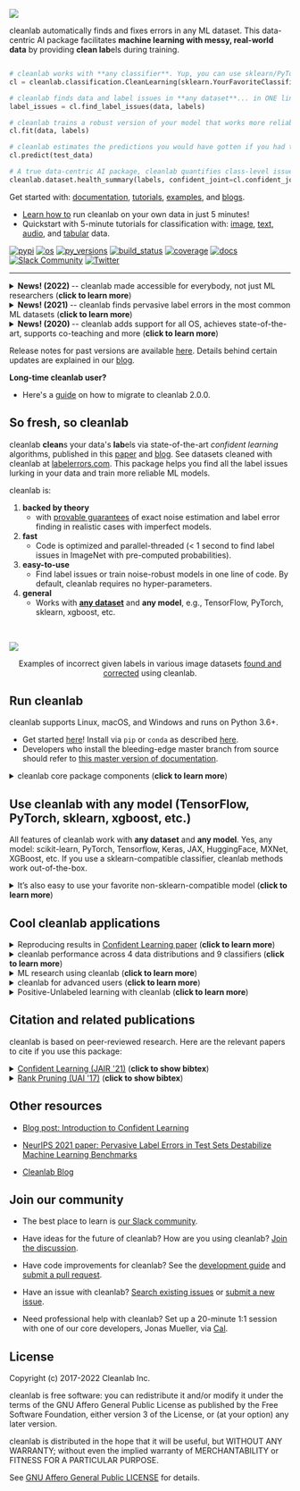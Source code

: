 ![](https://raw.githubusercontent.com/cleanlab/assets/master/cleanlab/cleanlab_logo_open_source_transparent_optimized_size.png)

cleanlab automatically finds and fixes errors in any ML dataset. This data-centric AI package facilitates **machine learning with messy, real-world data** by providing **clean lab**els during training.

```python

# cleanlab works with **any classifier**. Yup, you can use sklearn/PyTorch/TensorFlow/XGBoost/etc.
cl = cleanlab.classification.CleanLearning(sklearn.YourFavoriteClassifier())

# cleanlab finds data and label issues in **any dataset**... in ONE line of code!
label_issues = cl.find_label_issues(data, labels)

# cleanlab trains a robust version of your model that works more reliably with noisy data.
cl.fit(data, labels)

# cleanlab estimates the predictions you would have gotten if you had trained with *no* label issues.
cl.predict(test_data)

# A true data-centric AI package, cleanlab quantifies class-level issues and overall data quality, for any dataset.
cleanlab.dataset.health_summary(labels, confident_joint=cl.confident_joint)
```

Get started with: [documentation](https://docs.cleanlab.ai/), [tutorials](https://docs.cleanlab.ai/stable/tutorials/image.html), [examples](https://github.com/cleanlab/examples), and [blogs](https://cleanlab.ai/blog/).

 - [Learn how to](https://docs.cleanlab.ai/stable/tutorials/index) run cleanlab on your own data in just 5 minutes!
 - Quickstart with 5-minute tutorials for classification with: [image](https://docs.cleanlab.ai/stable/tutorials/image.html), [text](https://docs.cleanlab.ai/stable/tutorials/text.html), [audio](https://docs.cleanlab.ai/stable/tutorials/audio.html), and [tabular](https://docs.cleanlab.ai/stable/tutorials/tabular.html) data.


[![pypi](https://img.shields.io/pypi/v/cleanlab.svg)](https://pypi.org/pypi/cleanlab/)
[![os](https://img.shields.io/badge/platform-noarch-lightgrey)](https://pypi.org/pypi/cleanlab/)
[![py\_versions](https://img.shields.io/badge/python-3.6%2B-blue)](https://pypi.org/pypi/cleanlab/)
[![build\_status](https://github.com/cleanlab/cleanlab/workflows/CI/badge.svg)](https://github.com/cleanlab/cleanlab/actions?query=workflow%3ACI)
[![coverage](https://codecov.io/gh/cleanlab/cleanlab/branch/master/graph/badge.svg)](https://app.codecov.io/gh/cleanlab/cleanlab)
[![docs](https://img.shields.io/static/v1?logo=github&style=flat&color=pink&label=docs&message=cleanlab)](https://docs.cleanlab.ai/)
[![Slack Community](https://img.shields.io/static/v1?logo=slack&style=flat&color=white&label=slack&message=community)](https://join.slack.com/t/cleanlab-community/shared_invite/zt-17lszn4hv-gg2FhZPXYfljq_l01uo92g)
[![Twitter](https://img.shields.io/twitter/follow/CleanlabAI?style=social)](https://twitter.com/CleanlabAI)

-----

<details><summary><b>News! (2022) </b> -- cleanlab made accessible for everybody, not just ML researchers (<b>click to learn more</b>) </summary>
<p>
<ul>
<li> <b>April 2022 📖</b> cleanlab 2.0.0 released! Lays foundations for this library to grow into a general-purpose data-centric AI toolkit. </li>
<li> <b>March 2022 📖</b>  Documentation migrated to new website: <a href="https://docs.cleanlab.ai/">docs.cleanlab.ai</a> with quickstart tutorials for image/text/audio/tabular data.</li>
<li> <b>Feb 2022 💻</b> <a href="https://docs.cleanlab.ai/master/migrating/migrate_v2.html">APIs simplified</a> to make cleanlab accessible for everybody, not just ML researchers </li>
</ul>
</p>
</details>

<details><summary><b>News! (2021) </b> -- cleanlab finds pervasive label errors in the most common ML datasets (<b>click to learn more</b>) </summary>
<p>
<ul>
<li> <b>Dec 2021 🎉</b>  NeurIPS published the <a href="https://arxiv.org/abs/2103.14749">label errors paper (Northcutt, Athalye, & Mueller, 2021)</a>.</li>
<li> <b>Apr 2021 🎉</b>  Journal of AI Research published the <a href="https://jair.org/index.php/jair/article/view/12125">confident learning paper (Northcutt, Jiang, & Chuang, 2021)</a>.</li>
<li> <b>Mar 2021 😲</b>  cleanlab used to find and fix label issues in 10 of the most common ML benchmark datasets, published in: <a href="https://neurips.cc/Conferences/2021/ScheduleMultitrack?event=22763">NeurIPS 2021</a>. Along with <a href="https://arxiv.org/abs/2103.14749">the paper (Northcutt, Athalye, & Mueller, 2021)</a>, the authors launched <a href="https://labelerrors.com">labelerrors.com</a> where you can view the label issues in these datasets.</li>
</ul>
</p>
</details>

<details><summary><b>News! (2020) </b> -- cleanlab adds support for all OS, achieves state-of-the-art, supports co-teaching and more (<b>click to learn more</b>) </summary>
<p>
<ul>
<li> <b>Dec 2020 🎉</b>  cleanlab supports NeurIPS workshop paper <a href="https://securedata.lol/camera_ready/28.pdf">(Northcutt, Athalye, & Lin, 2020)</a>.</li>
<li> <b>Dec 2020 🤖</b>  cleanlab supports <a href="https://github.com/cleanlab/cleanlab/blob/master/cleanlab/classification.py#L215">PU learning</a>.</li>
<li> <b>Feb 2020 🤖</b>  cleanlab now natively supports Mac, Linux, and Windows.</li>
<li> <b>Feb 2020 🤖</b>  cleanlab now supports <a href="https://github.com/cleanlab/cleanlab/blob/master/cleanlab/experimental/coteaching.py">Co-Teaching</a> <a href="https://arxiv.org/abs/1804.06872">(Han et al., 2018)</a>.</li>
<li> <b>Jan 2020 🎉</b> cleanlab achieves state-of-the-art on CIFAR-10 with noisy labels. Code to reproduce:  <a href="https://github.com/cleanlab/examples/tree/master/contrib/v1/cifar10">examples/cifar10</a>. This is a great place to see how to use cleanlab on real datasets (with predicted probabilities from trained model already precomputed for you).</li>
</ul>
</p>
</details>

Release notes for past versions are available [here](https://github.com/cleanlab/cleanlab/releases). Details behind certain updates are explained in our [blog](https://cleanlab.ai/blog/).

**Long-time cleanlab user?**

* Here's a [guide](https://docs.cleanlab.ai/v2.0.0/migrating/migrate_v2.html) on how to migrate to cleanlab 2.0.0.

## So fresh, so cleanlab

cleanlab **clean**s your data's **lab**els via state-of-the-art *confident learning* algorithms, published in this [paper](https://jair.org/index.php/jair/article/view/12125) and [blog](https://l7.curtisnorthcutt.com/confident-learning). See datasets cleaned with cleanlab at [labelerrors.com](https://labelerrors.com). This package helps you find all the label issues lurking in your data and train more reliable ML models.

cleanlab is:

1. **backed by theory**
   - with [provable guarantees](https://arxiv.org/abs/1911.00068) of exact noise estimation and label error finding in realistic cases with imperfect models.
2. **fast**
   - Code is optimized and parallel-threaded (< 1 second to find label issues in ImageNet with pre-computed probabilities).
4. **easy-to-use**
   - Find label issues or train noise-robust models in one line of code. By default, cleanlab requires no hyper-parameters.
6. **general**
   - Works with **[any dataset](https://labelerrors.com/)** and **any model**, e.g., TensorFlow, PyTorch, sklearn, xgboost, etc.
<br/>

![](https://raw.githubusercontent.com/cleanlab/assets/master/cleanlab/label-errors-examples.png)
<p align="center">
Examples of incorrect given labels in various image datasets <a href="https://l7.curtisnorthcutt.com/label-errors">found and corrected</a> using cleanlab.
</p>

## Run cleanlab

cleanlab supports Linux, macOS, and Windows and runs on Python 3.6+.

- Get started [here](https://docs.cleanlab.ai/)! Install via `pip` or `conda` as described [here](https://docs.cleanlab.ai/).
- Developers who install the bleeding-edge master branch from source should refer to [this master version of documentation](https://docs.cleanlab.ai/master/index.html).

<details><summary>
cleanlab core package components
(<b>click to learn more</b>)
</summary>
<br/>

Many methods have default parameters not covered here. Check out the [documentation for the master branch version](https://docs.cleanlab.ai/master/)

### cleanlab Core Package Components

1. **cleanlab/classification.py** - [CleanLearning()](https://github.com/cleanlab/cleanlab/blob/master/cleanlab/classification.py#L141) class for learning with noisy labels.
2. **cleanlab/count.py** - Estimates and fully characterizes all variants of label noise.
3. **cleanlab/filter.py** - Finds the examples with label issues in a dataset.
4. **cleanlab/rank.py** - Rank every example in a dataset with various label quality scores.
5. **cleanlab.dataset.py** - Provides dataset-level and class-level overviews of issues in your dataset.
6. **cleanlab/benchmarking/noise\_generation.py** - Generate noisy labels for benchmarking, reproduction, and ML research.

<br/>
</details>

## Use cleanlab with any model (TensorFlow, PyTorch, sklearn, xgboost, etc.)

All features of cleanlab work with **any dataset** and **any model**. Yes, any model: scikit-learn, PyTorch, Tensorflow, Keras, JAX, HuggingFace, MXNet, XGBoost, etc.
If you use a sklearn-compatible classifier, cleanlab methods work out-of-the-box.

<details><summary>
It’s also easy to use your favorite non-sklearn-compatible model (<b>click to learn more</b>)
</summary>
<br/>

There's nothing you need to do if your model already has `.fit()`, `.predict()`, and `.predict_proba()` methods.
Otherwise, just wrap your custom model into a Python class that inherits the `sklearn.base.BaseEstimator`:

``` python
from sklearn.base import BaseEstimator
class YourFavoriteModel(BaseEstimator): # Inherits sklearn base classifier
    def __init__(self, ):
        pass  # ensure this re-initializes parameters for neural net models
    def fit(self, X, y, sample_weight=None):
        pass
    def predict(self, X):
        pass
    def predict_proba(self, X):
        pass
    def score(self, X, y, sample_weight=None):
        pass
```

This inheritance allows to apply a wide range of sklearn functionality like hyperparameter-optimization to your custom model.
Now you can use your model with every method in cleanlab. Here's one example:

``` python
from cleanlab.classification import CleanLearning
cl = CleanLearning(clf=YourFavoriteModel())  # has all the same methods of YourFavoriteModel
cl.fit(train_data, train_labels_with_errors)
cl.predict(test_data)
```

#### Want to see a working example? [Here’s a compliant PyTorch MNIST CNN class](https://github.com/cleanlab/cleanlab/blob/master/cleanlab/experimental/mnist_pytorch.py)

More details are provided in documentation of [cleanlab.classification.CleanLearning](https://github.com/cleanlab/cleanlab/blob/master/cleanlab/classification.py#L141).

Note, some libraries exist to give you sklearn-compatibility for free. For PyTorch, check out the [skorch](https://skorch.readthedocs.io/) Python library which will wrap your PyTorch model into a sklearn-compatible model ([example](https://docs.cleanlab.ai/master/tutorials/image.html)). For TensorFlow/Keras, check out [SciKeras](https://www.adriangb.com/scikeras/) ([example](https://docs.cleanlab.ai/master/tutorials/text.html)). Many libraries also already offer a special scikit-learn API, for example: [XGBoost](https://xgboost.readthedocs.io/en/stable/python/python_api.html#module-xgboost.sklearn) or [LightGBM](https://lightgbm.readthedocs.io/en/latest/pythonapi/lightgbm.LGBMClassifier.html).

<br/>
</details>

## Cool cleanlab applications

<details><summary>
Reproducing results in <a href="https://arxiv.org/abs/1911.00068">Confident Learning paper</a>
(<b>click to learn more</b>)
</summary>
<br/>

For additional details, check out the: [confidentlearning-reproduce repository](https://github.com/cgnorthcutt/confidentlearning-reproduce).

### State of the Art Learning with Noisy Labels in CIFAR

A step-by-step guide to reproduce these results is available [here](https://github.com/cleanlab/examples/tree/master/contrib/v1/cifar10). This guide is also a good tutorial for using cleanlab on any large dataset. You'll need to `git clone`
[confidentlearning-reproduce](https://github.com/cgnorthcutt/confidentlearning-reproduce) which contains the data and files needed to reproduce the CIFAR-10 results.

![](https://raw.githubusercontent.com/cleanlab/assets/master/cleanlab/cifar10_benchmarks.png)

Comparison of confident learning (CL), as implemented in cleanlab, versus seven recent methods for learning with noisy labels in CIFAR-10. Highlighted cells show CL robustness to sparsity. The five CL methods estimate label issues, remove them, then train on the cleaned data using [Co-Teaching](https://github.com/cleanlab/cleanlab/blob/master/cleanlab/experimental/coteaching.py).

Observe how cleanlab (i.e. the CL method) is robust to large sparsity in label noise whereas prior art tends to reduce in performance for increased sparsity, as shown by the red highlighted regions. This is important because real-world label noise is often sparse, e.g. a tiger is likely to be mislabeled as a lion, but not as most other classes like airplane, bathtub, and microwave.

### Find label issues in ImageNet

Use cleanlab to identify \~100,000 label errors in the 2012 ILSVRC ImageNet training dataset: [examples/imagenet](https://github.com/cleanlab/examples/tree/master/contrib/v1/imagenet).

![](https://raw.githubusercontent.com/cleanlab/assets/master/cleanlab/imagenet_train_label_errors_32.jpg)

Label issues in ImageNet train set found via cleanlab. Label Errors are boxed in red. Ontological issues in green. Multi-label images in blue.

### Find Label Errors in MNIST

Use cleanlab to identify \~50 label errors in the MNIST dataset: [examples/mnist](https://github.com/cleanlab/examples/tree/master/contrib/v1/mnist).

![](https://raw.githubusercontent.com/cleanlab/assets/master/cleanlab/mnist_training_label_errors24_prune_by_noise_rate.png)

Top 24 least-confident labels in the original MNIST **train** dataset, algorithmically identified via cleanlab. Examples are ordered left-right, top-down by increasing self-confidence (predicted probability that the **given** label is correct), denoted **conf** in teal. The most-likely correct label (with largest predicted probability) is in green. Overt label errors highlighted in red.

<br/>
</details>

<details><summary>
cleanlab performance across 4 data distributions and 9 classifiers
(<b>click to learn more</b>)
</summary>
<br/>

cleanlab is a general tool that can learn with noisy labels regardless of dataset distribution or classifier type: [examples/classifier\_comparison](https://github.com/cleanlab/examples/blob/master/classifier_comparison.ipynb).

![](https://raw.githubusercontent.com/cleanlab/assets/master/cleanlab/demo_cleanlab_across_datasets_and_classifiers.png)

Each sub-figure above depicts the decision boundary learned using [cleanlab.classification.CleanLearning](https://github.com/cleanlab/cleanlab/blob/master/cleanlab/classification.py#L141) in the presence of extreme (\~35%) label errors (circled in green). Label noise is class-conditional (not uniformly random). Columns are organized by the classifier used, except the left-most column which depicts the ground-truth data distribution. Rows are organized by dataset.

Each sub-figure depicts accuracy scores on a test set (with correct non-noisy labels) as decimal values:

* LEFT (in black): The classifier test accuracy trained with perfect labels (no label errors).
* MIDDLE (in blue): The classifier test accuracy trained with noisy labels using cleanlab.
* RIGHT (in white): The baseline classifier test accuracy trained with noisy labels.

As an example, the table below is the noise matrix (noisy channel) *P(s | y)
characterizing the label noise for the first dataset row in the figure. *s* represents the observed noisy labels and *y* represents the latent, true labels. The trace of this matrix is 2.6. A trace of 4 implies no label noise. A cell in this matrix is read like: "Around 38% of true underlying '3' labels were randomly flipped to '2' labels in the
observed dataset."

| `p(label︱y)` | y=0  | y=1  | y=2  | y=3  |
|--------------|------|------|------|------|
| label=0      | 0.55 | 0.01 | 0.07 | 0.06 |
| label=1      | 0.22 | 0.87 | 0.24 | 0.02 |
| label=2      | 0.12 | 0.04 | 0.64 | 0.38 |
| label=3      | 0.11 | 0.08 | 0.05 | 0.54 |

<br/>
</details>

<details><summary>
ML research using cleanlab
(<b>click to learn more</b>)
</summary>
<br/>

Researchers may find some components of this package useful for evaluating algorithms for ML with noisy labels. For additional details/notation, refer to [the Confident Learning paper](https://jair.org/index.php/jair/article/view/12125).

### Methods to Standardize Research with Noisy Labels

cleanlab supports a number of functions to generate noise for benchmarking and standardization in research. This next example shows how to generate valid, class-conditional, uniformly random noisy channel matrices:

``` python
# Generate a valid (necessary conditions for learnability are met) noise matrix for any trace > 1
from cleanlab.benchmarking.noise_generation import generate_noise_matrix_from_trace
noise_matrix=generate_noise_matrix_from_trace(
    K=number_of_classes,
    trace=float_value_greater_than_1_and_leq_K,
    py=prior_of_y_actual_labels_which_is_just_an_array_of_length_K,
    frac_zero_noise_rates=float_from_0_to_1_controlling_sparsity,
)

# Check if a noise matrix is valid (necessary conditions for learnability are met)
from cleanlab.benchmarking.noise_generation import noise_matrix_is_valid
is_valid=noise_matrix_is_valid(
    noise_matrix,
    prior_of_y_which_is_just_an_array_of_length_K,
)
```

For a given noise matrix, this example shows how to generate noisy labels. Methods can be seeded for reproducibility.

``` python
# Generate noisy labels using the noise_marix. Guarantees exact amount of noise in labels.
from cleanlab.benchmarking.noise_generation import generate_noisy_labels
s_noisy_labels = generate_noisy_labels(y_hidden_actual_labels, noise_matrix)

# This package is a full of other useful methods for learning with noisy labels.
# The tutorial stops here, but you don't have to. Inspect method docstrings for full docs.
```

<br/>
</details>

<details><summary>
cleanlab for advanced users
(<b>click to learn more</b>)
</summary>
<br/>

Many methods and their default parameters are not covered here. Check out the [documentation for the master branch version](https://docs.cleanlab.ai/master/) for the full suite of features supported by the cleanlab API.

## Use any custom model's predicted probabilities to find label errors in 1 line of code

pred_probs (num_examples x num_classes matrix of predicted probabilities) should already be computed on your own, with any classifier. pred_probs must be obtained in a holdout/out-of-sample manner (e.g. via cross-validation).
* cleanlab can do this for you via [`cleanlab.count.estimate_cv_predicted_probabilities`](https://docs.cleanlab.ai/master/cleanlab/count.html)]
* Tutorial with more info: [[here](https://docs.cleanlab.ai/master/tutorials/pred_probs_cross_val.html)]
* Examples how to compute pred_probs with: [[CNN image classifier (PyTorch)](https://docs.cleanlab.ai/stable/tutorials/image.html)], [[NN text classifier (TensorFlow)](https://docs.cleanlab.ai/stable/tutorials/text.html)]

```python
# label issues are ordered by likelihood of being an error. First index is most likely error.
from cleanlab.filter import find_label_issues

ordered_label_issues = find_label_issues(  # One line of code!
    labels=numpy_array_of_noisy_labels,
    pred_probs=numpy_array_of_predicted_probabilities,
    return_indices_ranked_by='normalized_margin', # Orders label issues
 )
```

Pre-computed **out-of-sample** predicted probabilities for CIFAR-10 train set are available: [here](https://github.com/cleanlab/examples/tree/master/contrib/v1/cifar10#pre-computed-psx-for-every-noise--sparsity-condition).

## Fully characterize label noise and uncertainty in your dataset.

*s* denotes a random variable that represents the observed, noisy label and *y* denotes a random variable representing the hidden, actual labels. Both *s* and *y* take any of the m classes as values. The cleanlab package supports different levels of granularity for computation depending on the needs of the user. Because of this, we support multiple alternatives, all no more than a few lines, to estimate these latent distribution arrays, enabling the user to reduce computation time by only computing what they need to compute, as seen in the examples below.

Throughout these examples, you’ll see a variable called *confident\_joint*. The confident joint is an m x m matrix (m is the number of classes) that counts, for every observed, noisy class, the number of examples that confidently belong to every latent, hidden class. It counts the number of examples that we are confident are labeled correctly or incorrectly for every pair of observed and unobserved classes. The confident joint is an unnormalized estimate of the complete-information latent joint distribution, *Ps,y*.

The label flipping rates are denoted *P(s | y)*, the inverse rates are *P(y | s)*, and the latent prior of the unobserved, true labels, *p(y)*.

Most of the methods in the **cleanlab** package start by first estimating the *confident\_joint*. You can learn more about this in the [confident learning paper](https://arxiv.org/abs/1911.00068).

### Option 1: Compute the confident joint and predicted probs first. Stop if that’s all you need.

``` python
from cleanlab.count import estimate_latent
from cleanlab.count import estimate_confident_joint_and_cv_pred_proba

# Compute the confident joint and the n x m predicted probabilities matrix (pred_probs),
# for n examples, m classes. Stop here if all you need is the confident joint.
confident_joint, pred_probs = estimate_confident_joint_and_cv_pred_proba(
    X=X_train,
    labels=train_labels_with_errors,
    clf=logreg(), # default, you can use any classifier
)

# Estimate latent distributions: p(y) as est_py, P(s|y) as est_nm, and P(y|s) as est_inv
est_py, est_nm, est_inv = estimate_latent(
    confident_joint,
    labels=train_labels_with_errors,
)
```

### Option 2: Estimate the latent distribution matrices in a single line of code.

``` python
from cleanlab.count import estimate_py_noise_matrices_and_cv_pred_proba
est_py, est_nm, est_inv, confident_joint, pred_probs = estimate_py_noise_matrices_and_cv_pred_proba(
    X=X_train,
    labels=train_labels_with_errors,
)
```

### Option 3: Skip computing the predicted probabilities if you already have them.

``` python
# Already have pred_probs? (n x m matrix of predicted probabilities)
# For example, you might get them from a pre-trained model (like resnet on ImageNet)
# With the cleanlab package, you estimate directly with pred_probs.
from cleanlab.count import estimate_py_and_noise_matrices_from_probabilities
est_py, est_nm, est_inv, confident_joint = estimate_py_and_noise_matrices_from_probabilities(
    labels=train_labels_with_errors,
    pred_probs=pred_probs,
)
```

## Completely characterize label noise in a dataset:

The joint probability distribution of noisy and true labels, *P(s,y)*, completely characterizes label noise with a class-conditional *m x m* matrix.

``` python
from cleanlab.count import estimate_joint
joint = estimate_joint(
    labels=noisy_labels,
    pred_probs=probabilities,
    confident_joint=None,  # Provide if you have it already
)
```

<br/>
</details>

<details><summary>
Positive-Unlabeled learning with cleanlab
(<b>click to learn more</b>)
</summary>
<br/>

Positive-Unlabeled (PU) learning (in which your data only contains a few positively labeled examples with the rest unlabeled) is just a special case of [CleanLearning](https://github.com/cleanlab/cleanlab/blob/master/cleanlab/classification.py#L141) when one of the classes has no error. `P` stands for the positive class and **is assumed to have zero label errors** and `U` stands for unlabeled data, but in practice, we just assume the `U` class is a noisy negative class that actually contains some positive examples. Thus, the goal of PU learning is to (1) estimate the proportion of negatively labeled examples that actually belong to the positive class (see`fraction\_noise\_in\_unlabeled\_class` in the last example), (2) find the errors (see last example), and (3) train on clean data (see first example below). cleanlab does all three, taking into account that there are no label errors in whichever class you specify as positive.

There are two ways to use cleanlab for PU learning. We'll look at each here.

Method 1. If you are using the cleanlab classifier [CleanLearning()](https://github.com/cleanlab/cleanlab/blob/master/cleanlab/classification.py#L141), and your dataset has exactly two classes (positive = 1, and negative = 0), PU
learning is supported directly in cleanlab. You can perform PU learning like this:

``` python
from cleanlab.classification import CleanLearning
from sklearn.linear_model import LogisticRegression
# Wrap around any classifier. Yup, you can use sklearn/pyTorch/TensorFlow/FastText/etc.
pu_class = 0 # Should be 0 or 1. Label of class with NO ERRORS. (e.g., P class in PU)
cl = CleanLearning(clf=LogisticRegression(), pulearning=pu_class)
cl.fit(X=X_train_data, labels=train_noisy_labels)
# Estimate the predictions you would have gotten by training with *no* label errors.
predicted_test_labels = cl.predict(X_test)
```

Method 2. However, you might be using a more complicated classifier that doesn't work well with [CleanLearning](https://github.com/cleanlab/cleanlab/blob/master/cleanlab/classification.py#L141) (see this example for CIFAR-10). Or you might have 3 or more classes. Here's how to use cleanlab for PU learning in this situation. To let cleanlab know which class has no error (in standard PU learning, this is the P class), you need to set the threshold for that class to 1 (1 means the probability that the labels of that class are correct is 1, i.e. that class has no
error). Here's the code:

``` python
import numpy as np
# K is the number of classes in your dataset
# pred_probs are the cross-validated predicted probabilities.
# s is the array/list/iterable of noisy labels
# pu_class is a 0-based integer for the class that has no label errors.
thresholds = np.asarray([np.mean(pred_probs[:, k][s == k]) for k in range(K)])
thresholds[pu_class] = 1.0
```

Now you can use cleanlab however you were before. Just be sure to pass in `thresholds` as a parameter wherever it applies. For example:

``` python
# Uncertainty quantification (characterize the label noise
# by estimating the joint distribution of noisy and true labels)
cj = compute_confident_joint(s, pred_probs, thresholds=thresholds, )
# Now the noise (cj) has been estimated taking into account that some class(es) have no error.
# We can use cj to find label errors like this:
indices_of_label_issues = find_label_issues(s, pred_probs, confident_joint=cj, )

# In addition to label issues, cleanlab can find the fraction of noise in the unlabeled class.
# First we need the inv_noise_matrix which contains P(y|s) (proportion of mislabeling).
_, _, inv_noise_matrix = estimate_latent(confident_joint=cj, labels=s, )
# Because inv_noise_matrix contains P(y|s), p (y = anything | labels = pu_class) should be 0
# because the prob(true label is something else | example is in pu_class) is 0.
# What's more interesting is p(y = anything | s is not put_class), or in the binary case
# this translates to p(y = pu_class | s = 1 - pu_class) because pu_class is 0 or 1.
# So, to find the fraction_noise_in_unlabeled_class, for binary, you just compute:
fraction_noise_in_unlabeled_class = inv_noise_matrix[pu_class][1 - pu_class]
```

Now that you have `indices_of_label_errors`, you can remove those label issues and train on clean data (or only remove some of the label issues and iteratively use confident learning / cleanlab to improve results).

<br/>
</details>

## Citation and related publications

cleanlab is based on peer-reviewed research. Here are the relevant papers to cite if you use this package:

<details><summary><a href="https://arxiv.org/abs/1911.00068">Confident Learning (JAIR '21)</a> (<b>click to show bibtex</b>) </summary>

    @article{northcutt2021confidentlearning,
        title={Confident Learning: Estimating Uncertainty in Dataset Labels},
        author={Curtis G. Northcutt and Lu Jiang and Isaac L. Chuang},
        journal={Journal of Artificial Intelligence Research (JAIR)},
        volume={70},
        pages={1373--1411},
        year={2021}
    }

</details>

<details><summary><a href="https://arxiv.org/abs/1705.01936">Rank Pruning (UAI '17)</a> (<b>click to show bibtex</b>) </summary>

    @inproceedings{northcutt2017rankpruning,
        author={Northcutt, Curtis G. and Wu, Tailin and Chuang, Isaac L.},
        title={Learning with Confident Examples: Rank Pruning for Robust Classification with Noisy Labels},
        booktitle = {Proceedings of the Thirty-Third Conference on Uncertainty in Artificial Intelligence},
        series = {UAI'17},
        year = {2017},
        location = {Sydney, Australia},
        numpages = {10},
        url = {http://auai.org/uai2017/proceedings/papers/35.pdf},
        publisher = {AUAI Press},
    }

</details>

## Other resources

- [Blog post: Introduction to Confident Learning](https://l7.curtisnorthcutt.com/confident-learning)

- [NeurIPS 2021 paper: Pervasive Label Errors in Test Sets Destabilize Machine Learning Benchmarks](https://arxiv.org/abs/2103.14749)

- [Cleanlab Blog](https://cleanlab.ai/blog/)

## Join our community

* The best place to learn is [our Slack community](https://join.slack.com/t/cleanlab-community/shared_invite/zt-17lszn4hv-gg2FhZPXYfljq_l01uo92g).

* Have ideas for the future of cleanlab? How are you using cleanlab? [Join the discussion](https://github.com/cleanlab/cleanlab/discussions).

* Have code improvements for cleanlab? See the [development guide](DEVELOPMENT.md) and [submit a pull request](CONTRIBUTING.md).

* Have an issue with cleanlab? [Search existing issues](https://github.com/cleanlab/cleanlab/issues?q=is%3Aissue) or [submit a new issue](https://github.com/cleanlab/cleanlab/issues/new).

* Need professional help with cleanlab? Set up a 20-minute 1:1 session with one of our core developers, Jonas Mueller, via [Cal](https://cal.com/jonas-mueller-ndevin/20min).

## License

Copyright (c) 2017-2022 Cleanlab Inc.

cleanlab is free software: you can redistribute it and/or modify it under the terms of the GNU Affero General Public License as published by the Free Software Foundation, either version 3 of the License, or (at your option) any later version.

cleanlab is distributed in the hope that it will be useful, but WITHOUT ANY WARRANTY; without even the implied warranty of MERCHANTABILITY or FITNESS FOR A PARTICULAR PURPOSE.

See [GNU Affero General Public LICENSE](https://github.com/cleanlab/cleanlab/blob/master/LICENSE) for details.
